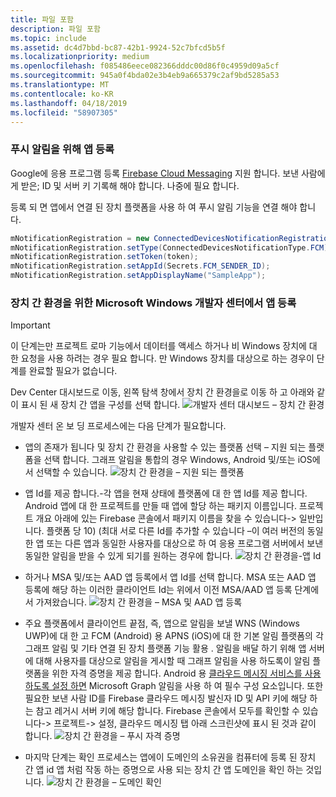 ```yaml
---
title: 파일 포함
description: 파일 포함
ms.topic: include
ms.assetid: dc4d7bbd-bc87-42b1-9924-52c7bfcd5b5f
ms.localizationpriority: medium
ms.openlocfilehash: f085486eece082366dddc00d86f0c4959d09a5cf
ms.sourcegitcommit: 945a0f4bda02e3b4eb9a665379c2af9bd5285a53
ms.translationtype: MT
ms.contentlocale: ko-KR
ms.lasthandoff: 04/18/2019
ms.locfileid: "58907305"
---
```

### <a name="register-your-app-for-push-notifications"></a>푸시 알림을 위해 앱 등록

Google에 응용 프로그램 등록 [Firebase Cloud Messaging](https://firebase.google.com/docs/cloud-messaging/android/client) 지원 합니다. 보낸 사람에 게 받은; ID 및 서버 키 기록해 해야 합니다. 나중에 필요 합니다.

등록 되 면 앱에서 연결 된 장치 플랫폼을 사용 하 여 푸시 알림 기능을 연결 해야 합니다.

```Java
mNotificationRegistration = new ConnectedDevicesNotificationRegistration();
mNotificationRegistration.setType(ConnectedDevicesNotificationType.FCM);
mNotificationRegistration.setToken(token);
mNotificationRegistration.setAppId(Secrets.FCM_SENDER_ID);
mNotificationRegistration.setAppDisplayName("SampleApp");
```

### <a name="register-your-app-in-microsoft-windows-dev-center-for-cross-device-experiences"></a>장치 간 환경을 위한 Microsoft Windows 개발자 센터에서 앱 등록

> [!IMPORTANT]
> 이 단계는만 프로젝트 로마 기능에서 데이터를 액세스 하거나 비 Windows 장치에 대 한 요청을 사용 하려는 경우 필요 합니다. 만 Windows 장치를 대상으로 하는 경우이 단계를 완료할 필요가 없습니다.

Dev Center 대시보드로 이동, 왼쪽 탐색 창에서 장치 간 환경을로 이동 하 고 아래와 같이 표시 된 새 장치 간 앱을 구성를 선택 합니다.
![개발자 센터 대시보드 – 장치 간 환경](../../notifications/media/dev_center_portal/dev_center_portal_1_overview.png)

개발자 센터 온 보 딩 프로세스에는 다음 단계가 필요합니다.
* 앱의 존재가 됩니다 및 장치 간 환경을 사용할 수 있는 플랫폼 선택 – 지원 되는 플랫폼을 선택 합니다. 그래프 알림을 통합의 경우 Windows, Android 및/또는 iOS에서 선택할 수 있습니다.
![장치 간 환경을 – 지원 되는 플랫폼](../../notifications/media/dev_center_portal/dev_center_portal_2_supported_platforms.png)

* 앱 Id를 제공 합니다.-각 앱을 현재 상태에 플랫폼에 대 한 앱 Id를 제공 합니다. Android 앱에 대 한 프로젝트를 만들 때 앱에 할당 하는 패키지 이름입니다. 프로젝트 개요 아래에 있는 Firebase 콘솔에서 패키지 이름을 찾을 수 있습니다-> 일반입니다. 플랫폼 당 10) (최대 서로 다른 Id를 추가할 수 있습니다 –이 여러 버전의 동일한 앱 또는 다른 앱과 동일한 사용자를 대상으로 하 여 응용 프로그램 서버에서 보낸 동일한 알림을 받을 수 있게 되기를 원하는 경우에 합니다. 
![장치 간 환경을-앱 Id](../../notifications/media/dev_center_portal/dev_center_portal_3_app_ids.png)

* 하거나 MSA 및/또는 AAD 앱 등록에서 앱 Id를 선택 합니다. MSA 또는 AAD 앱 등록에 해당 하는 이러한 클라이언트 Id는 위에서 이전 MSA/AAD 앱 등록 단계에서 가져왔습니다. 
![장치 간 환경을 – MSA 및 AAD 앱 등록](../../notifications/media/dev_center_portal/dev_center_portal_4_msa_aad_connections.png)

* 주요 플랫폼에서 클라이언트 끝점, 즉, 앱으로 알림을 보낼 WNS (Windows UWP)에 대 한 고 FCM (Android) 용 APNS (iOS)에 대 한 기본 알림 플랫폼의 각 그래프 알림 및 기타 연결 된 장치 플랫폼 기능 활용 . 알림을 배달 하기 위해 앱 서버에 대해 사용자를 대상으로 알림을 게시할 때 그래프 알림을 사용 하도록이 알림 플랫폼을 위한 자격 증명을 제공 합니다. Android 용 [클라우드 메시징 서비스를 사용 하도록 설정 하면](https://firebase.google.com/docs/cloud-messaging/android/client) Microsoft Graph 알림을 사용 하 여 필수 구성 요소입니다. 또한 필요한 보낸 사람 ID를 Firebase 클라우드 메시징 발신자 ID 및 API 키에 해당 하는 참고 레거시 서버 키에 해당 합니다. Firebase 콘솔에서 모두를 확인할 수 있습니다-> 프로젝트-> 설정, 클라우드 메시징 탭 아래 스크린샷에 표시 된 것과 같이 합니다.
![장치 간 환경을 – 푸시 자격 증명](../../notifications/media/dev_center_portal/dev_center_portal_5_push_credentials.png)

* 마지막 단계는 확인 프로세스는 앱에이 도메인의 소유권을 컴퓨터에 등록 된 장치 간 앱 id 앱 처럼 작동 하는 증명으로 사용 되는 장치 간 앱 도메인을 확인 하는 것입니다.
![장치 간 환경을 – 도메인 확인](../../notifications/media/dev_center_portal/dev_center_portal_6_domain_verification.png)

